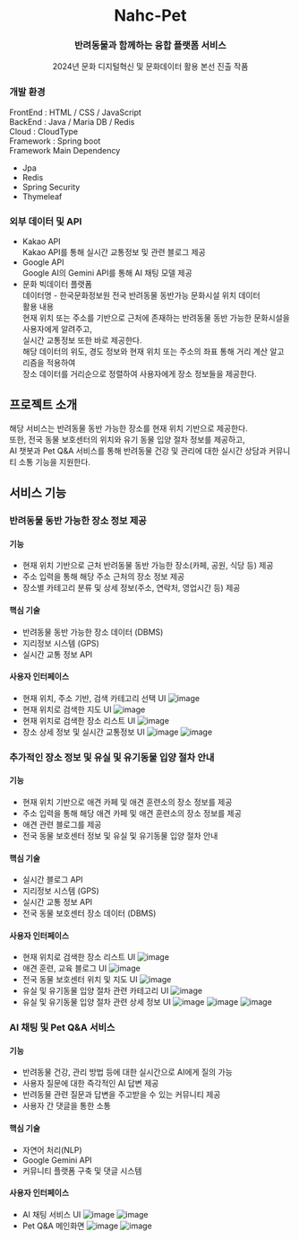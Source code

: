 <h1 align="center">
 Nahc-Pet
</h1>
<h3 align="center">
 반려동물과 함께하는 융합 플랫폼 서비스
</h3>
<p align="center">
 2024년 문화 디지털혁신 및 문화데이터 활용 본선 진출 작품 <br>
</p>

### 개발 환경
FrontEnd : HTML / CSS / JavaScript <br>
BackEnd : Java / Maria DB / Redis <br>
Cloud : CloudType <br>
Framework : Spring boot <br>
Framework Main Dependency <br>
* Jpa
* Redis
* Spring Security
* Thymeleaf

### 외부 데이터 및 API
* Kakao API <br>
Kakao API를 통해 실시간 교통정보 및 관련 블로그 제공
* Google API <br>
Google AI의 Gemini API를 통해 AI 채팅 모델 제공
* 문화 빅데이터 플랫폼 <br>
데이터명 - 한국문화정보원 전국 반려동물 동반가능 문화시설 위치 데이터 <br>
활용 내용 <br>
현재 위치 또는 주소를 기반으로 근처에 존재하는 반려동물 동반 가능한 문화시설을 사용자에게 알려주고, <br>
실시간 교통정보 또한 바로 제공한다. <br>
해당 데이터의 위도, 경도 정보와 현재 위치 또는 주소의 좌표 통해 거리 계산 알고리즘을 적용하여 <br>
장소 데이터를 거리순으로 정렬하여 사용자에게 장소 정보들을 제공한다. <br>

## 프로젝트 소개
해당 서비스는 반려동물 동반 가능한 장소를 현재 위치 기반으로 제공한다. <br>
또한, 전국 동물 보호센터의 위치와 유기 동물 입양 절차 정보를 제공하고, <br>
AI 챗봇과 Pet Q&A 서비스를 통해 반려동물 건강 및 관리에 대한 실시간 상담과 커뮤니티 소통 기능을 지원한다. <br>

## 서비스 기능
### 반려동물 동반 가능한 장소 정보 제공
#### 기능
  * 현재 위치 기반으로 근처 반려동물 동반 가능한 장소(카페, 공원, 식당 등) 제공
  * 주소 입력을 통해 해당 주소 근처의 장소 정보 제공
  * 장소별 카테고리 분류 및 상세 정보(주소, 연락처, 영업시간 등) 제공
#### 핵심 기술
  * 반려동물 동반 가능한 장소 데이터 (DBMS)
  * 지리정보 시스템 (GPS)
  * 실시간 교통 정보 API
#### 사용자 인터페이스
  * 현재 위치, 주소 기반, 검색 카테고리 선택 UI
![image](https://github.com/user-attachments/assets/cda206fe-294f-464f-81a6-f6854403c9fb)
  * 현재 위치로 검색한 지도 UI
![image](https://github.com/user-attachments/assets/d0c746b4-162c-4323-82e0-774428c4c358)
  * 현재 위치로 검색한 장소 리스트 UI
![image](https://github.com/user-attachments/assets/e9147555-0c67-42e6-8db7-e7f05466a653)
  * 장소 상세 정보 및 실시간 교통정보 UI
![image](https://github.com/user-attachments/assets/a65305b6-4a36-4d56-9668-55133734d740)
![image](https://github.com/user-attachments/assets/55a1a462-6a2d-4121-be19-0d85a7c985ff)

### 추가적인 장소 정보 및 유실 및 유기동물 입양 절차 안내
#### 기능
  * 현재 위치 기반으로 애견 카페 및 애견 훈련소의 장소 정보를 제공
  * 주소 입력을 통해 해당 애견 카페 및 애견 훈련소의 장소 정보를 제공
  * 애견 관련 블로그를 제공
  * 전국 동물 보호센터 정보 및 유실 및 유기동물 입양 절차 안내
#### 핵심 기술
  * 실시간 블로그 API
  * 지리정보 시스템 (GPS)
  * 실시간 교통 정보 API
  * 전국 동물 보호센터 장소 데이터 (DBMS)
#### 사용자 인터페이스
  * 현재 위치로 검색한 장소 리스트 UI
![image](https://github.com/user-attachments/assets/18b80c77-83eb-47a4-997a-038e64ce4e43)
  * 애견 훈련, 교육 블로그 UI
![image](https://github.com/user-attachments/assets/e276a46d-e9b5-4a4b-b423-c4156128bca5)
  * 전국 동물 보호센터 위치 및 지도 UI
![image](https://github.com/user-attachments/assets/1b5de92a-99f5-488d-9650-e6d18aedb89b)
  * 유실 및 유기동물 입양 절차 관련 카테고리 UI
![image](https://github.com/user-attachments/assets/977107b3-5eb7-44c6-9d20-39c5692ff01b)
  * 유실 및 유기동물 입양 절차 관련 상세 정보 UI
![image](https://github.com/user-attachments/assets/2e6da965-266c-4bcb-955a-ce4398b9f88d)
![image](https://github.com/user-attachments/assets/422f9852-ec0e-4b8e-9a32-e2537523fbaa)
![image](https://github.com/user-attachments/assets/cea3fbfb-74b7-4a80-b989-91fa6db965a4)

### AI 채팅 및 Pet Q&A 서비스
#### 기능
  * 반려동물 건강, 관리 방법 등에 대한 실시간으로 AI에게 질의 가능
  * 사용자 질문에 대한 즉각적인 AI 답변 제공
  * 반려동물 관련 질문과 답변을 주고받을 수 있는 커뮤니티 제공
  * 사용자 간 댓글을 통한 소통
#### 핵심 기술
  * 자연어 처리(NLP)
  * Google Gemini API
  * 커뮤니티 플랫폼 구축 및 댓글 시스템
#### 사용자 인터페이스
  * AI 채팅 서비스 UI
![image](https://github.com/user-attachments/assets/f9d2833a-b99d-4747-b3ea-d9c6ed128438)
![image](https://github.com/user-attachments/assets/3951ba0e-0370-4509-9512-26fa3d45b864)
  * Pet Q&A 메인화면
![image](https://github.com/user-attachments/assets/f527c484-76f8-40c5-9366-8439f20d9f81)
![image](https://github.com/user-attachments/assets/3cc7ba3e-9f62-4af6-88e2-68f9d6b7e9ef)




